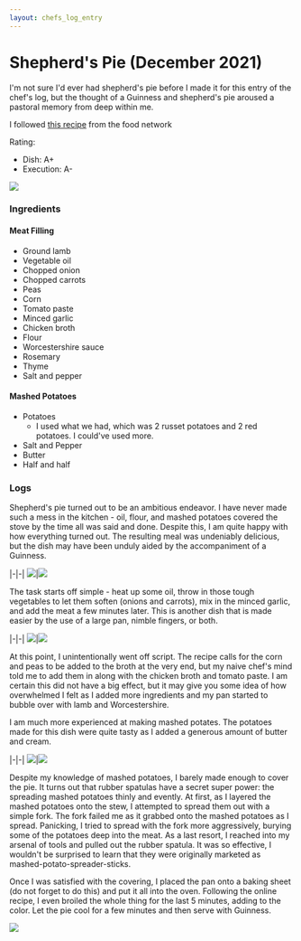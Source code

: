 ```yaml
---
layout: chefs_log_entry 
---
```

# Shepherd's Pie (December 2021)

I'm not sure I'd ever had shepherd's pie before I made it for this entry of the chef's log, but the thought of a Guinness and shepherd's pie aroused a pastoral memory from deep within me.

I followed [this recipe](https://www.foodnetwork.com/recipes/alton-brown/shepherds-pie-recipe2-1942900) from the food network

Rating:
- Dish: A+
- Execution: A-

![](/assets/shepherds_pie/sp_baked.jpg)

### Ingredients

#### Meat Filling

- Ground lamb
- Vegetable oil
- Chopped onion
- Chopped carrots
- Peas
- Corn
- Tomato paste
- Minced garlic
- Chicken broth
- Flour
- Worcestershire sauce
- Rosemary
- Thyme
- Salt and pepper

#### Mashed Potatoes

- Potatoes
  - I used what we had, which was 2 russet potatoes and 2 red potatoes. I could've used more.
- Salt and Pepper
- Butter
- Half and half

### Logs

Shepherd's pie turned out to be an ambitious endeavor. I have never made such a mess in the kitchen - oil, flour, and mashed potatoes covered the stove by the time all was said and done. Despite this, I am quite happy with how everything turned out. The resulting meal was undeniably delicious, but the dish may have been unduly aided by the accompaniment of a Guinness.

|-|-|
![](/assets/shepherds_pie/sp_onions_and_carrots.jpg)|![](/assets/shepherds_pie/sp_ground_lamb.jpg)

The task starts off simple - heat up some oil, throw in those tough vegetables to let them soften (onions and carrots), mix in the minced garlic, and add the meat a few minutes later. This is another dish that is made easier by the use of a large pan, nimble fingers, or both.

|-|-|
![](/assets/shepherds_pie/sp_peas_carrots.jpg)|![](/assets/shepherds_pie/sp_potatoes.jpg)

At this point, I unintentionally went off script. The recipe calls for the corn and peas to be added to the broth at the very end, but my naive chef's mind told me to add them in along with the chicken broth and tomato paste. I am certain this did not have a big effect, but it may give you some idea of how overwhelmed I felt as I added more ingredients and my pan started to bubble over with lamb and Worcestershire.

I am much more experienced at making mashed potates. The potatoes made for this dish were quite tasty as I added a generous amount of butter and cream.

|-|-|
![](/assets/shepherds_pie/sp_pre_bake.jpg)|![](/assets/shepherds_pie/sp_oven.jpg)

Despite my knowledge of mashed potatoes, I barely made enough to cover the pie. It turns out that rubber spatulas have a secret super power: the spreading mashed potatoes thinly and evently. At first, as I layered the mashed potatoes onto the stew, I attempted to spread them out with a simple fork. The fork failed me as it grabbed onto the mashed potatoes as I spread. Panicking, I tried to spread with the fork more aggressively, burying some of the potatoes deep into the meat. As a last resort, I reached into my arsenal of tools and pulled out the rubber spatula. It was so effective, I wouldn't be surprised to learn that they were originally marketed as mashed-potato-spreader-sticks.

Once I was satisfied with the covering, I placed the pan onto a baking sheet (do not forget to do this) and put it all into the oven. Following the online recipe, I even broiled the whole thing for the last 5 minutes, adding to the color. Let the pie cool for a few minutes and then serve with Guinness.

![](/assets/shepherds_pie/sp_guinness.jpg)

